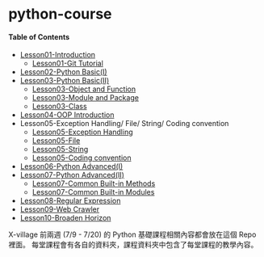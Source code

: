 # python-course

#### Table of Contents
* [Lesson01-Introduction](http://nbviewer.jupyter.org/github/x-village/python-course/blob/master/Lesson01-Introduction/tutorial.ipynb)
    * [Lesson01-Git Tutorial](http://nbviewer.jupyter.org/github/x-village/python-course/blob/master/Lesson01-Introduction/Lesson01-Git%20Tutorial.ipynb)
* [Lesson02-Python Basic(I)](http://nbviewer.jupyter.org/github/x-village/python-course/blob/master/Lesson02-Python%20Basic%28I%29/tutorial.ipynb)
* [Lesson03-Python Basic(II)]()
    * [Lesson03-Object and Function](http://nbviewer.jupyter.org/github/x-village/python-course/blob/master/Lesson03-Python%20Basic%28II%29/Lesson03-Object_and_%20Function.ipynb)
    * [Lesson03-Module and Package](http://nbviewer.jupyter.org/github/x-village/python-course/blob/master/Lesson03-Python%20Basic%28II%29/Lesson03-Module%20and%20Package.ipynb)
    * [Lesson03-Class](http://nbviewer.jupyter.org/github/x-village/python-course/blob/master/Lesson03-Python%20Basic%28II%29/Lesson03-Class.ipynb)
* [Lesson04-OOP Introduction](http://nbviewer.jupyter.org/github/x-village/python-course/blob/master/Lesson04-OOP%20Introduction/tutorial.ipynb)
* Lesson05-Exception Handling/ File/ String/ Coding convention
    * [Lesson05-Exception Handling](http://nbviewer.jupyter.org/github/x-village/python-course/blob/master/Lesson05-Exception%20Handling/tutorial.ipynb)
    * [Lesson05-File](http://nbviewer.jupyter.org/github/x-village/python-course/blob/master/Lesson05-Exception%20Handling/Lesson05-File.ipynb)
    * [Lesson05-String](http://nbviewer.jupyter.org/github/x-village/python-course/blob/master/Lesson05-Exception%20Handling/Lesson05-String.ipynb)
    * [Lesson05-Coding convention](http://nbviewer.jupyter.org/github/x-village/python-course/blob/master/Lesson05-Exception%20Handling/Lesson05-Coding%20Convention.ipynb)
* [Lesson06-Python Advanced(I)](http://nbviewer.jupyter.org/github/x-village/python-course/blob/master/Lesson06-Python%20Advanced%28I%29/tutorial.ipynb)
* [Lesson07-Python Advanced(II)](http://nbviewer.jupyter.org/github/x-village/python-course/blob/master/Lesson07-Python%20Advanced%28II%29/tutorial.ipynb)
    * [Lesson07-Common Built-in Methods](http://nbviewer.jupyter.org/github/x-village/python-course/blob/master/Lesson07-Python%20Advanced%28II%29/Lesson07-Common%20Built-in%20Methods-tutorial.ipynb)
    * [Lesson07-Common Built-in Modules](http://nbviewer.jupyter.org/github/x-village/python-course/blob/master/Lesson07-Python%20Advanced%28II%29/Lesson07-Common%20Built-in%20Modules-tutorial.ipynb)
* [Lesson08-Regular Expression](http://nbviewer.jupyter.org/github/x-village/python-course/blob/master/Lesson08-Regular%20Expression/tutorial.ipynb)
* [Lesson09-Web Crawler](http://nbviewer.jupyter.org/github/x-village/python-course/blob/master/Lesson09-Web%20Crawler/tutorial.ipynb)
* [Lesson10-Broaden Horizon](https://github.com/x-village/python-course/blob/master/Lesson10-Broaden%20Horizon/tutorial.ipynb)


X-village 前兩週 (7/9 - 7/20) 的 Python 基礎課程相關內容都會放在這個 Repo 裡面。
每堂課程會有各自的資料夾，課程資料夾中包含了每堂課程的教學內容。
